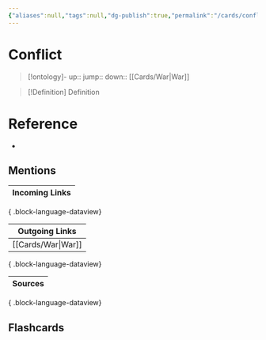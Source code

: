 ```yaml
---
{"aliases":null,"tags":null,"dg-publish":true,"permalink":"/cards/conflict/","dgPassFrontmatter":true}
---
```


# Conflict

> [!ontology]-
> up:: 
> jump:: 
> down:: [[Cards/War\|War]]

> [!Definition] Definition

# Reference

- 

## Mentions

| Incoming Links |
| -------------- |

{ .block-language-dataview}

| Outgoing Links        |
| --------------------- |
| [[Cards/War\|War]] |

{ .block-language-dataview}

| Sources |
| ------- |

{ .block-language-dataview}

## Flashcards